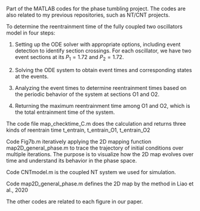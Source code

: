 Part of the MATLAB codes for the phase tumbling project.
The codes are also related to my previous repositories, such as NT/CNT projects. 

To determine the reentrainment time of the fully coupled two oscillators model in four steps:

1. Setting up the ODE solver with appropriate options, including event detection to identify section crossings. For each oscillator, we have two event sections at its $P_1=1.72$ and $P_2=1.72$. 

2. Solving the ODE system to obtain event times and corresponding states at the events.

3. Analyzing the event times to determine reentrainment times based on the periodic behavior of the system at sections O1 and O2.

4. Returning the maximum reentrainment time among O1 and O2, which is the total entrainment time of the system.

The code file map_checktime_C.m does the calculation and returns three kinds of reentrain time t_entrain, t_entrain_O1, t_entrain_O2

Code Fig7b.m iteratively applying the 2D mapping function map2D_general_phase.m to trace the trajectory of initial conditions over multiple iterations. The purpose is to visualize how the 2D map evolves over time and understand its behavior in the phase space.

Code CNTmodel.m is the coupled NT system we used for simulation.

Code map2D_general_phase.m defines the 2D map by the method in Liao et al., 2020

The other codes are related to each figure in our paper.

